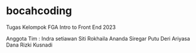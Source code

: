 # bocahcoding
Tugas Kelompok FGA Intro to Front End 2023

Anggota Tim :
Indra setiawan
Siti Rokhaila
Ananda Siregar
Putu Deri Ariyasa Dana
Rizki Kusnadi
